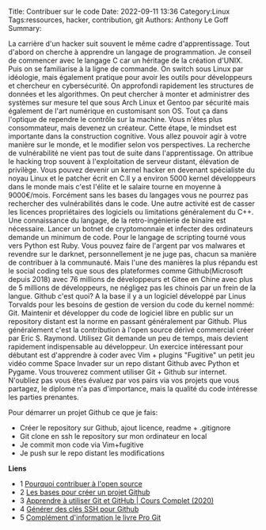 Title: Contribuer sur le code
Date: 2022-09-11 13:36
Category:Linux
Tags:ressources, hacker, contribution, git
Authors: Anthony Le Goff
Summary:

La carrière d'un hacker suit souvent le même cadre d'apprentissage. Tout d'abord on cherche à apprendre un langage de programmation. Je conseil de commencer avec le langage C car un héritage de la création d'UNIX. Puis on se familiarise à la ligne de commande. On switch sous Linux par idéologie, mais également pratique pour avoir les outils pour développeurs et chercheur en cybersécurité. On approfondi rapidement les structures de données et les algorithmes. On peut chercher à monter et administrer des systèmes sur mesure tel que sous Arch Linux et Gentoo par sécurité mais également de l'art numérique en customisant son OS. Tout ça dans l'optique de rependre le contrôle sur la machine. Vous n'êtes plus consommateur, mais devenez un créateur. Cette étape, le mindset est importante dans la construction cognitive. Vous allez pouvoir agir à votre manière sur le monde, et le modifier selon vos perspectives. La recherche de vulnérabilité ne vient pas tout de suite dans l'apprentissage. On attribue le hacking trop souvent à l'exploitation de serveur distant, élévation de privilège. Vous pouvez devenir un kernel hacker en devenant spécialiste du noyau Linux et le patcher écrit en C.Il y a environ 5000 kernel développeurs dans le monde mais c'est l'élite et le salaire tourne en moyenne à 9000€/mois. Forcément sans les bases du langages vous ne pourrez pas rechercher des vulnérabilités dans le code. Une autre activité est de casser les licences propriétaires des logiciels ou limitations généralement du C++. Une connaissance du langage, de la retro-ingénierie de binaire est nécessaire. Lancer un botnet de cryptomonnaie et infecter des ordinateurs demande un minimum de code. Pour le langage de scripting tourné vous vers Python est Ruby. Vous pouvez faire de l'argent par vos malwares et revendre sur le darknet, personnellement je ne juge pas, chacun sa manière de contribuer à la communauté. Mais l'une des manières la plus répandu est le social coding tels que sous des plateformes comme Github(Microsoft depuis 2018) avec 76 millions de développeurs et Gitee en Chine avec plus de 5 millions de développeurs, ne négligez pas les chinois par un frein de la langue. Github c'est quoi? A la base il y a un logiciel développé par Linus Torvalds pour les besoins de gestion de version du code du kernel nommé: Git. Maintenir et développer du code de logiciel libre en public sur un repository distant est la norme en passant généralement par Github. Plus généralement c'est la contribution à l'open source dérivé commercial créer par Eric S. Raymond. Utilisez Git demande un peu de temps, mais devient rapidement indispensable au développeur. Un exercice intéressant pour débutant est d'apprendre à coder avec Vim + plugins "Fugitive" un petit jeu vidéo comme Space Invader sur un repo distant Github avec Python et Pygame. Vous trouverez comment utiliser Git + Github sur internet. N'oubliez pas vous êtes évaluez par vos pairs via vos projets que vous partagez, le diplome n'a pas d'importance, mais la qualité du code intéresse les parties prenantes.

Pour démarrer un projet Github ce que je fais:

* Créer le repository sur Github, ajout licence, readme + .gitignore
* Git clone en ssh le repository sur mon ordinateur en local
* Je commit mon code via Vim+fugitive
* Je push sur le repo distant les modifications 

**Liens**

* 1 [Pourquoi contribuer à l'open source](https://opensource.guide/fr/how-to-contribute/)
* 2 [Les bases pour créer un projet Github](https://gamebuino.com/fr/academy/workshop/partagez-votre-projet-sur-github-1/les-bases-1)
* 3 [Apprendre à utiliser Git et GitHub | Cours Complet (2020)](https://www.pierre-giraud.com/git-github-apprendre-cours/)
* 4 [Générer des clés SSH pour Github](https://kinsta.com/fr/blog/generer-cles-ssh-github/)
* 5 [Complément d'information le livre Pro Git](https://git-scm.com/book/fr/v2)